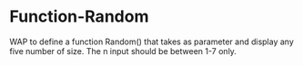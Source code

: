 # Function-Random
WAP to define a function Random() that takes as parameter and display any five number of size. The n input should be between 1-7 only.

